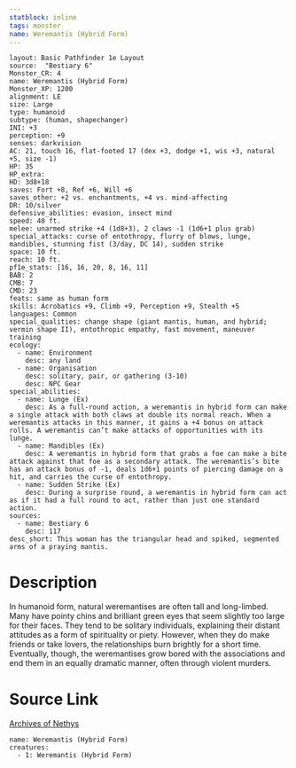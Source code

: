 ```yaml
---
statblock: inline
tags: monster
name: Weremantis (Hybrid Form)
---
```

```statblock
layout: Basic Pathfinder 1e Layout
source:  "Bestiary 6"
Monster_CR: 4
name: Weremantis (Hybrid Form)
Monster_XP: 1200
alignment: LE
size: Large
type: humanoid
subtype: (human, shapechanger)
INI: +3
perception: +9
senses: darkvision
AC: 21, touch 16, flat-footed 17 (dex +3, dodge +1, wis +3, natural +5, size -1)
HP: 35
HP_extra: 
HD: 3d8+18
saves: Fort +8, Ref +6, Will +6
saves_other: +2 vs. enchantments, +4 vs. mind-affecting
DR: 10/silver
defensive_abilities: evasion, insect mind
speed: 40 ft.
melee: unarmed strike +4 (1d8+3), 2 claws -1 (1d6+1 plus grab)
special_attacks: curse of entothropy, flurry of blows, lunge, mandibles, stunning fist (3/day, DC 14), sudden strike
space: 10 ft.
reach: 10 ft.
pf1e_stats: [16, 16, 20, 8, 16, 11]
BAB: 2
CMB: 7
CMD: 23
feats: same as human form
skills: Acrobatics +9, Climb +9, Perception +9, Stealth +5
languages: Common
special_qualities: change shape (giant mantis, human, and hybrid; vermin shape II), entothropic empathy, fast movement, maneuver training
ecology:
  - name: Environment
    desc: any land
  - name: Organisation
    desc: solitary, pair, or gathering (3-10)
    desc: NPC Gear
special_abilities:
  - name: Lunge (Ex)
    desc: As a full-round action, a weremantis in hybrid form can make a single attack with both claws at double its normal reach. When a weremantis attacks in this manner, it gains a +4 bonus on attack rolls. A weremantis can’t make attacks of opportunities with its lunge.
  - name: Mandibles (Ex)
    desc: A weremantis in hybrid form that grabs a foe can make a bite attack against that foe as a secondary attack. The weremantis’s bite has an attack bonus of -1, deals 1d6+1 points of piercing damage on a hit, and carries the curse of entothropy.
  - name: Sudden Strike (Ex)
    desc: During a surprise round, a weremantis in hybrid form can act as if it had a full round to act, rather than just one standard action.
sources:
  - name: Bestiary 6
    desc: 117
desc_short: This woman has the triangular head and spiked, segmented arms of a praying mantis.
```
# Description
In humanoid form, natural weremantises are often tall and long-limbed. Many have pointy chins and brilliant green eyes that seem slightly too large for their faces. They tend to be solitary individuals, explaining their distant attitudes as a form of spirituality or piety. However, when they do make friends or take lovers, the relationships burn brightly for a short time. Eventually, though, the weremantises grow bored with the associations and end them in an equally dramatic manner, often through violent murders.
# Source Link
[Archives of Nethys](https://aonprd.com/MonsterDisplay.aspx?ItemName=Weremantis%20(Hybrid%20Form))
```encounter-table
name: Weremantis (Hybrid Form)
creatures:
  - 1: Weremantis (Hybrid Form)
```
